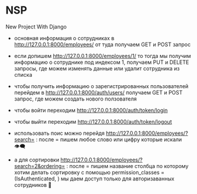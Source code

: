 # NSP
New Project
With Django

* основная информация о сотрудниках в http://127.0.0.1:8000/employees/ от туда получаем GET и POST запрос 

* если допишем http://127.0.0.1:8000/employees/1/ то тогда мы получим информацию о сотруднике под индексом 1, получаем PUT и DELETE запросы, где можем изменять данные или удалит сотрудника из списка

* чтобы получить информацию о зарегистрированных пользователей перейдем в http://127.0.0.1:8000/auth/users/ получаем GET и POST запрос, где можем создать нового ползователя

* чтобы войти переходим http://127.0.0.1:8000/auth/token/login

* чтобы выйти переходим http://127.0.0.1:8000/auth/token/logout

* использовать поис можно перейдя http://127.0.0.1:8000/employees/?search= : после = пишем любое слово или цифру которые искали 👁️‍🗨️

* а для сортировки http://127.0.0.1:8000/employees/?search=2&ordering= : после = пишем название столбца по которому хотим делать сортировку с помощью permission_classes = (IsAuthenticated, ) мы даем доступ только для авторизаванных сотрудников 👮
